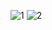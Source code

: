 ![1](https://github.com/user-attachments/assets/30b460ef-45dd-4991-9153-89bdf573c562)
![2](https://github.com/user-attachments/assets/b9f4c093-fef1-4e0e-a370-617e19debace)
